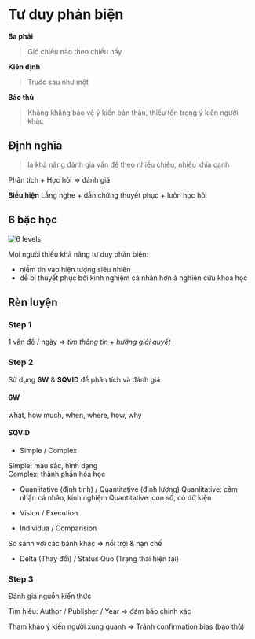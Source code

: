 # Tư duy phản biện

**Ba phải**

> Gió chiều nào theo chiều nấy 

**Kiên định**

> Trước sau như một 

**Bảo thủ** 

> Khăng khăng bảo vệ ý kiến bản thân, thiếu tôn trọng ý kiến người khác 

## Định nghĩa

> là khả năng đánh giá vấn đề theo nhiều chiều, nhiều khía cạnh

Phân tích + Học hỏi => đánh giá 

**Biểu hiện**
Lắng nghe +  dẫn chứng thuyết phục  + luôn học hỏi

## 6 bậc học

![6 levels](@/images/study/criticalthinking.png)


Mọi người thiếu khả năng tư duy phản biện:
- niềm tin vào hiện tượng siêu nhiên
- dễ bị thuyết phục bởi kinh nghiệm cá nhân hơn à nghiên cứu khoa học 

## Rèn luyện

### Step 1

1 vấn đề / ngày => *tìm thông tin* + *hướng giải quyết*

### Step 2

Sử dụng **6W** & **SQVID** để phân tích và đánh giá

#### 6W
what, how much, when, where, how, why

#### SQVID

- Simple / Complex 

Simple: màu sắc, hình dạng  
Complex: thành phần hóa học 

- Quanlitative  (định tính) / Quantitative (định lượng)
Quanlitative: cảm nhận cá nhân, kinh nghiệm
Quantitative: con số, có dữ kiện 

- Vision / Execution

- Individua / Comparision

So sánh với các bánh khác => nổi trội & hạn chế

- Delta (Thay đổi) / Status Quo (Trạng thái hiện tại)

### Step 3

Đánh giá nguồn kiến thức

Tìm hiểu: Author / Publisher / Year  => đám bảo chính xác

Tham khảo ý kiến người xung quanh => Tránh confirmation bias (bạo thủ)